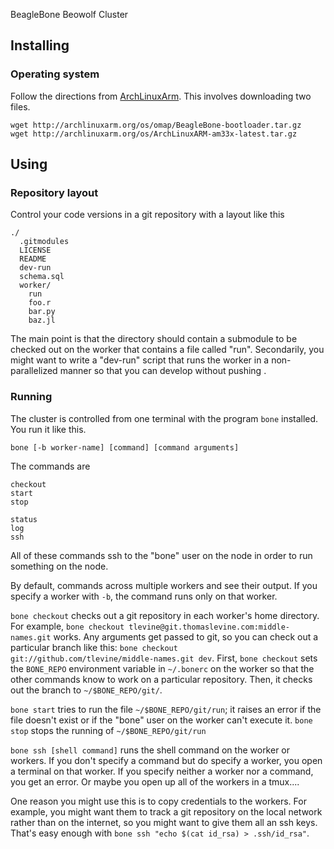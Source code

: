BeagleBone Beowolf Cluster



## Installing

### Operating system
Follow the directions from
[ArchLinuxArm](http://archlinuxarm.org/platforms/armv7/beaglebone).
This involves downloading two files.

    wget http://archlinuxarm.org/os/omap/BeagleBone-bootloader.tar.gz
    wget http://archlinuxarm.org/os/ArchLinuxARM-am33x-latest.tar.gz


## Using

### Repository layout
Control your code versions in a git repository with a layout like this

    ./
      .gitmodules
      LICENSE
      README
      dev-run
      schema.sql
      worker/
        run
        foo.r
        bar.py
        baz.jl

The main point is that the directory should contain a submodule to be checked
out on the worker that contains a file called "run". Secondarily, you might
want to write a "dev-run" script that runs the worker in a non-parallelized
manner so that you can develop without pushing .

### Running
The cluster is controlled from one terminal with the program `bone` installed.
You run it like this.

    bone [-b worker-name] [command] [command arguments]

The commands are

    checkout
    start
    stop
    
    status
    log
    ssh

All of these commands ssh to the "bone" user on the node in order to run
something on the node.

By default, commands across multiple workers and see their output. If you
specify a worker with `-b`, the command runs only on that worker.

`bone checkout` checks out a git repository in each worker's home directory.
For example,  `bone checkout tlevine@git.thomaslevine.com:middle-names.git`
works. Any arguments get passed to git, so you can check out a particular branch
like this: `bone checkout git://github.com/tlevine/middle-names.git dev`.
First, `bone checkout` sets the `BONE_REPO` environment variable in `~/.bonerc`
on the worker so that the other commands know to work on a particular repository.
Then, it checks out the branch to `~/$BONE_REPO/git/`.

`bone start` tries to run the file `~/$BONE_REPO/git/run`; it raises an error if
the file doesn't exist or if the "bone" user on the worker can't execute it.
`bone stop` stops the running of `~/$BONE_REPO/git/run`

`bone ssh [shell command]` runs the shell command on the worker or workers. If
you don't specify a command but do specify a worker, you open a terminal on
that worker. If you specify neither a worker nor a command, you get an error.
Or maybe you open up all of the workers in a tmux....

One reason you might use this is to copy credentials to the workers. For
example, you might want them to track a git repository on the local network
rather than on the internet, so you might want to give them all an ssh keys.
That's easy enough with `bone ssh "echo $(cat id_rsa) > .ssh/id_rsa"`.
